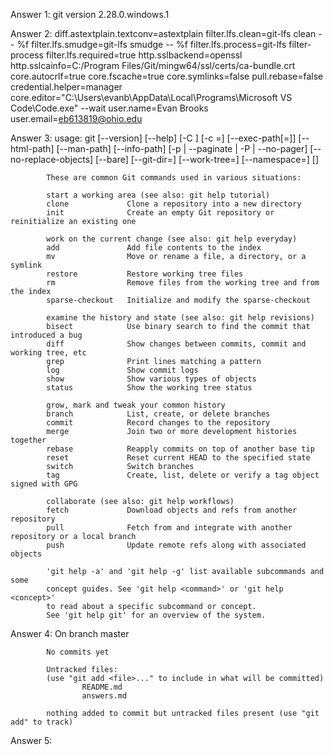 Answer 1: git version 2.28.0.windows.1

Answer 2: diff.astextplain.textconv=astextplain
          filter.lfs.clean=git-lfs clean -- %f
          filter.lfs.smudge=git-lfs smudge -- %f
          filter.lfs.process=git-lfs filter-process
          filter.lfs.required=true
          http.sslbackend=openssl
          http.sslcainfo=C:/Program Files/Git/mingw64/ssl/certs/ca-bundle.crt
          core.autocrlf=true
          core.fscache=true
          core.symlinks=false
          pull.rebase=false
          credential.helper=manager
          core.editor="C:\Users\evanb\AppData\Local\Programs\Microsoft VS Code\Code.exe" --wait
          user.name=Evan Brooks
          user.email=eb613819@ohio.edu

 Answer 3:  usage: git [--version] [--help] [-C <path>] [-c <name>=<value>]
                [--exec-path[=<path>]] [--html-path] [--man-path] [--info-path]
                [-p | --paginate | -P | --no-pager] [--no-replace-objects] [--bare]
                [--git-dir=<path>] [--work-tree=<path>] [--namespace=<name>]
                <command> [<args>]

            These are common Git commands used in various situations:

            start a working area (see also: git help tutorial)
            clone             Clone a repository into a new directory
            init              Create an empty Git repository or reinitialize an existing one

            work on the current change (see also: git help everyday)
            add               Add file contents to the index
            mv                Move or rename a file, a directory, or a symlink
            restore           Restore working tree files
            rm                Remove files from the working tree and from the index
            sparse-checkout   Initialize and modify the sparse-checkout

            examine the history and state (see also: git help revisions)
            bisect            Use binary search to find the commit that introduced a bug
            diff              Show changes between commits, commit and working tree, etc
            grep              Print lines matching a pattern
            log               Show commit logs
            show              Show various types of objects
            status            Show the working tree status

            grow, mark and tweak your common history
            branch            List, create, or delete branches
            commit            Record changes to the repository
            merge             Join two or more development histories together
            rebase            Reapply commits on top of another base tip
            reset             Reset current HEAD to the specified state
            switch            Switch branches
            tag               Create, list, delete or verify a tag object signed with GPG

            collaborate (see also: git help workflows)
            fetch             Download objects and refs from another repository
            pull              Fetch from and integrate with another repository or a local branch
            push              Update remote refs along with associated objects

            'git help -a' and 'git help -g' list available subcommands and some
            concept guides. See 'git help <command>' or 'git help <concept>'
            to read about a specific subcommand or concept.
            See 'git help git' for an overview of the system.

Answer 4:   On branch master

            No commits yet

            Untracked files:
            (use "git add <file>..." to include in what will be committed)
                    README.md
                    answers.md

            nothing added to commit but untracked files present (use "git add" to track)

Answer 5: